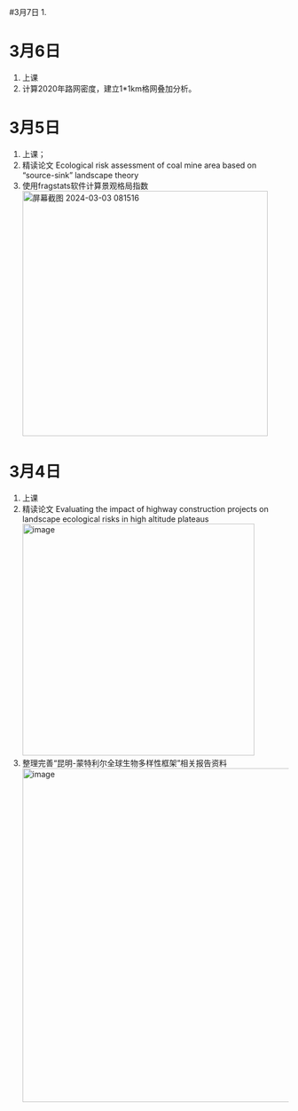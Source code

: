 #3月7日
1. 

# 3月6日
1. 上课
2. 计算2020年路网密度，建立1*1km格网叠加分析。

# 3月5日
1. 上课；
2. 精读论文 Ecological risk assessment of coal mine area based on “source-sink” landscape theory
3. 使用fragstats软件计算景观格局指数<br><img width="442" alt="屏幕截图 2024-03-03 081516" src="https://github.com/CityGIS-lzjtu/PLAN/assets/161292030/da16e8ae-ff94-4813-9156-ef2a2961c27d">

# 3月4日
1. 上课
2. 精读论文 Evaluating the impact of highway construction projects on landscape ecological risks in high altitude plateaus <img width="418" alt="image" src="https://github.com/CityGIS-lzjtu/PLAN/assets/161292030/22130762-6a89-4697-adc2-dc0cb4895df2">
3. 整理完善“昆明-蒙特利尔全球生物多样性框架”相关报告资料<img width="602" alt="image" src="https://github.com/CityGIS-lzjtu/PLAN/assets/161292030/c22e14df-9c9d-446d-9459-49f0b1e76221">
